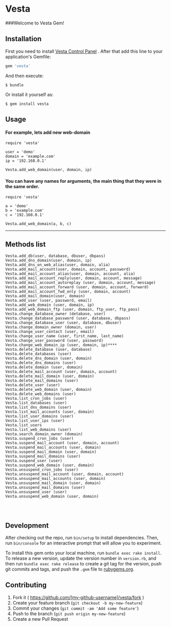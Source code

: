 # Vesta

###Welcome to Vesta Gem! 	

 
## Installation
First you need to install [Vesta Control Panel](https://github.com/serghey-rodin/vesta) . After that add this line to your application's Gemfile:

```ruby
gem 'vesta'
```

And then execute:

    $ bundle

Or install it yourself as:

    $ gem install vesta

## Usage

#### For example, lets add new web-domain 

```
require 'vesta'

user = 'demo'
domain = 'example.com'
ip = '192.168.0.1'

Vesta.add_web_domain(user, domain, ip)

```
#### You can have any names for arguments, the main thing that they were in the same order.
```
require 'vesta'

a = 'demo'
b = 'example.com'
c = '192.168.0.1'

Vesta.add_web_domain(a, b, c)

```

***

## Methods list
```
Vesta.add_db(user, database, dbuser, dbpass)
Vesta.add_dns_domain(user, domain, ip)
Vesta.add_dns_on_web_alias(user, domain, alia)
Vesta.add_mail_account(user, domain, account, password)
Vesta.add_mail_account_alias(user, domain, account, alia)
Vesta.add_mail_account_reply(user, domain, account, message)
Vesta.add_mail_account_autoreplay (user, domain, account, message)
Vesta.add_mail_account_forward (user, domain, account, forward)
Vesta.add_mail_account_fwd_only (user, domain, account)
Vesta.add_mail_domain(user, domain)
Vesta.add_user (user, password, email)
Vesta.add_web_domain (user, domain, ip)
Vesta.add_web_domain_ftp (user, domain, ftp_user, ftp_pass)
Vesta.change_database_owner (detabase, user)
Vesta.change_database_password (user, database, dbpass)
Vesta.change_database_user (user, database, dbuser)
Vesta.change_domain_owner (domain, user)
Vesta.change_user_contact (user, email)
Vesta.change_user_name (user, first_name, last_name)
Vesta.change_user_password (user, password)
Vesta.change_web_domain_ip (user, domain, ip)****
Vesta.delete_database (user, database)
Vesta.delete_databases (user)
Vesta.delete_dns_domain (user, domain)
Vesta.delete_dns_domains (user)
Vesta.delete_domain (user, domain)
Vesta.delete_mail_account (user, domain, account)
Vesta.delete_mail_domain (user, domain)
Vesta.delete_mail_domains (user)
Vesta.delete_user (user)
Vesta.delete_web_domain (user, domain)
Vesta.delete_web_domains (user)
Vesta.list_cron_jobs (user)
Vesta.list_databases (user)
Vesta.list_dns_domains (user)
Vesta.list_mail_accounts (user, domain)
Vesta.list_user_domains (user)
Vesta.list_user_ips (user)
Vesta.list_users
Vesta.list_web_domains (user)
Vesta.search_domain_owner (domain)
Vesta.suspend_cron_jobs (user)
Vesta.suspend_mail_account (user, domain, account)
Vesta.suspend_mail_accounts (user, domain)
Vesta.suspend_mail_domain (user, domain)
Vesta.suspend_mail_domains (user)
Vesta.suspend_user (user)
Vesta.suspend_web_domain (user, domain)
Vesta.unsuspend_cron_jobs (user)
Vesta.unsuspend_mail_account (user, domain, account)
Vesta.unsuspend_mail_accounts (user, domain)
Vesta.unsuspend_mail_domain (user, domain)
Vesta.unsuspend_mail_domains (user)
Vesta.unsuspend_user (user)
Vesta.unsuspend_web_domain (user, domain)




```

## Development

After checking out the repo, run `bin/setup` to install dependencies. Then, run `bin/console` for an interactive prompt that will allow you to experiment.

To install this gem onto your local machine, run `bundle exec rake install`. To release a new version, update the version number in `version.rb`, and then run `bundle exec rake release` to create a git tag for the version, push git commits and tags, and push the `.gem` file to [rubygems.org](https://rubygems.org).

## Contributing

1. Fork it ( https://github.com/[my-github-username]/vesta/fork )
2. Create your feature branch (`git checkout -b my-new-feature`)
3. Commit your changes (`git commit -am 'Add some feature'`)
4. Push to the branch (`git push origin my-new-feature`)
5. Create a new Pull Request
